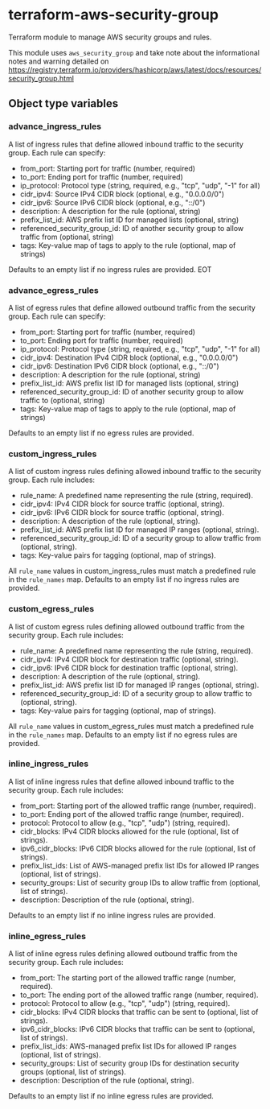 # terraform-aws-security-group

Terraform module to manage AWS security groups and rules.

This module uses `aws_security_group` and take note about the informational notes and warning detailed on <https://registry.terraform.io/providers/hashicorp/aws/latest/docs/resources/security_group.html>

## Object type variables

### advance_ingress_rules

A list of ingress rules that define allowed inbound traffic to the security group. Each rule can specify:

- from_port: Starting port for traffic (number, required)
- to_port: Ending port for traffic (number, required)
- ip_protocol: Protocol type (string, required, e.g., "tcp", "udp", "-1" for all)
- cidr_ipv4: Source IPv4 CIDR block (optional, e.g., "0.0.0.0/0")
- cidr_ipv6: Source IPv6 CIDR block (optional, e.g., "::/0")
- description: A description for the rule (optional, string)
- prefix_list_id: AWS prefix list ID for managed lists (optional, string)
- referenced_security_group_id: ID of another security group to allow traffic from (optional, string)
- tags: Key-value map of tags to apply to the rule (optional, map of strings)

Defaults to an empty list if no ingress rules are provided.
EOT

### advance_egress_rules

A list of egress rules that define allowed outbound traffic from the security group. Each rule can specify:

- from_port: Starting port for traffic (number, required)
- to_port: Ending port for traffic (number, required)
- ip_protocol: Protocol type (string, required, e.g., "tcp", "udp", "-1" for all)
- cidr_ipv4: Destination IPv4 CIDR block (optional, e.g., "0.0.0.0/0")
- cidr_ipv6: Destination IPv6 CIDR block (optional, e.g., "::/0")
- description: A description for the rule (optional, string)
- prefix_list_id: AWS prefix list ID for managed lists (optional, string)
- referenced_security_group_id: ID of another security group to allow traffic to (optional, string)
- tags: Key-value map of tags to apply to the rule (optional, map of strings)

Defaults to an empty list if no egress rules are provided.

### custom_ingress_rules

A list of custom ingress rules defining allowed inbound traffic to the security group. Each rule includes:

- rule_name: A predefined name representing the rule (string, required).
- cidr_ipv4: IPv4 CIDR block for source traffic (optional, string).
- cidr_ipv6: IPv6 CIDR block for source traffic (optional, string).
- description: A description of the rule (optional, string).
- prefix_list_id: AWS prefix list ID for managed IP ranges (optional, string).
- referenced_security_group_id: ID of a security group to allow traffic from (optional, string).
- tags: Key-value pairs for tagging (optional, map of strings).

All `rule_name` values in custom_ingress_rules must match a predefined rule in the `rule_names` map. Defaults to an empty list if no ingress rules are provided.

### custom_egress_rules

A list of custom egress rules defining allowed outbound traffic from the security group. Each rule includes:

- rule_name: A predefined name representing the rule (string, required).
- cidr_ipv4: IPv4 CIDR block for destination traffic (optional, string).
- cidr_ipv6: IPv6 CIDR block for destination traffic (optional, string).
- description: A description of the rule (optional, string).
- prefix_list_id: AWS prefix list ID for managed IP ranges (optional, string).
- referenced_security_group_id: ID of a security group to allow traffic to (optional, string).
- tags: Key-value pairs for tagging (optional, map of strings).

All `rule_name` values in custom_egress_rules must match a predefined rule in the `rule_names` map. Defaults to an empty list if no egress rules are provided.

### inline_ingress_rules

A list of inline ingress rules that define allowed inbound traffic to the security group. Each rule includes:

- from_port: Starting port of the allowed traffic range (number, required).
- to_port: Ending port of the allowed traffic range (number, required).
- protocol: Protocol to allow (e.g., "tcp", "udp") (string, required).
- cidr_blocks: IPv4 CIDR blocks allowed for the rule (optional, list of strings).
- ipv6_cidr_blocks: IPv6 CIDR blocks allowed for the rule (optional, list of strings).
- prefix_list_ids: List of AWS-managed prefix list IDs for allowed IP ranges (optional, list of strings).
- security_groups: List of security group IDs to allow traffic from (optional, list of strings).
- description: Description of the rule (optional, string).

Defaults to an empty list if no inline ingress rules are provided.

### inline_egress_rules

A list of inline egress rules defining allowed outbound traffic from the security group. Each rule includes:

- from_port: The starting port of the allowed traffic range (number, required).
- to_port: The ending port of the allowed traffic range (number, required).
- protocol: Protocol to allow (e.g., "tcp", "udp") (string, required).
- cidr_blocks: IPv4 CIDR blocks that traffic can be sent to (optional, list of strings).
- ipv6_cidr_blocks: IPv6 CIDR blocks that traffic can be sent to (optional, list of strings).
- prefix_list_ids: AWS-managed prefix list IDs for allowed IP ranges (optional, list of strings).
- security_groups: List of security group IDs for destination security groups (optional, list of strings).
- description: Description of the rule (optional, string).

Defaults to an empty list if no inline egress rules are provided.
